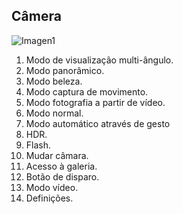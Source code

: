 ## Câmera

![Imagen1](http://static.energysistem.com/images/manuals/42235/56168727c0fa7.jpg)

1. Modo de visualização multi-ângulo.
2. Modo panorâmico.
3. Modo beleza.
4. Modo captura de movimento.
5. Modo fotografia a partir de vídeo.
6. Modo normal.
7. Modo automático através de gesto
7. HDR.
8. Flash.
9. Mudar câmara.
10. Acesso à galeria.
11. Botão de disparo.
12. Modo vídeo.
13. Definições.
